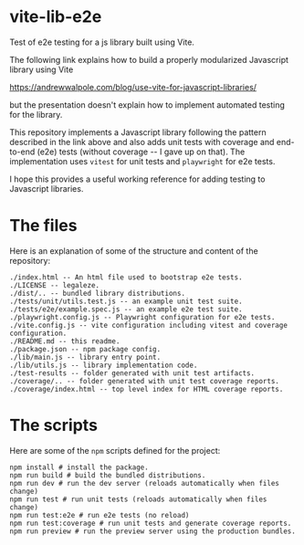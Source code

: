 # vite-lib-e2e
Test of e2e testing for a js library built using Vite.

The following link explains how to build a properly modularized
Javascript library using Vite

https://andrewwalpole.com/blog/use-vite-for-javascript-libraries/

but the presentation doesn't explain how to implement automated testing for the library.

This repository implements a Javascript library following the
pattern described in the link above and also adds unit tests with coverage
and end-to-end (e2e) tests (without coverage -- I gave up on that).
The implementation uses `vitest` for unit tests and `playwright` for e2e tests.

I hope this provides a useful working reference for adding testing
to Javascript libraries.

# The files

Here is an explanation of some of the structure and content
of the repository:

```
./index.html -- An html file used to bootstrap e2e tests.
./LICENSE -- legaleze.
./dist/.. -- bundled library distributions.
./tests/unit/utils.test.js -- an example unit test suite.
./tests/e2e/example.spec.js -- an example e2e test suite.
./playwright.config.js -- Playwright configuration for e2e tests.
./vite.config.js -- vite configuration including vitest and coverage configuration.
./README.md -- this readme.
./package.json -- npm package config.
./lib/main.js -- library entry point.
./lib/utils.js -- library implementation code.
./test-results -- folder generated with unit test artifacts.
./coverage/.. -- folder generated with unit test coverage reports.
./coverage/index.html -- top level index for HTML coverage reports.
```

# The scripts

Here are some of the `npm` scripts defined for the project:

```
npm install # install the package.
npm run build # build the bundled distributions.
npm run dev # run the dev server (reloads automatically when files change)
npm run test # run unit tests (reloads automatically when files change)
npm run test:e2e # run e2e tests (no reload)
npm run test:coverage # run unit tests and generate coverage reports.
npm run preview # run the preview server using the production bundles.
```

